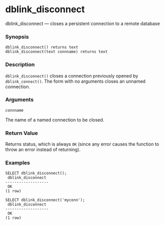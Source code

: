 # dblink\_disconnect

dblink\_disconnect — closes a persistent connection to a remote database

### Synopsis

```text
dblink_disconnect() returns text
dblink_disconnect(text connname) returns text
```

### Description

`dblink_disconnect()` closes a connection previously opened by `dblink_connect()`. The form with no arguments closes an unnamed connection.

### Arguments

_`connname`_

The name of a named connection to be closed.

### Return Value

Returns status, which is always `OK` \(since any error causes the function to throw an error instead of returning\).

### Examples

```text
SELECT dblink_disconnect();
 dblink_disconnect
-------------------
 OK
(1 row)

SELECT dblink_disconnect('myconn');
 dblink_disconnect
-------------------
 OK
(1 row)
```

